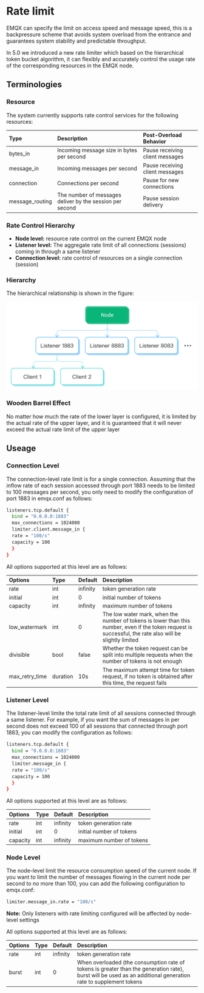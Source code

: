 # Rate limit

EMQX can specify the limit on access speed and message speed, this is a backpressure scheme that avoids system overload from the entrance and guarantees system stability and predictable throughput.

In 5.0 we introduced a new rate limiter which based on the hierarchical token bucket algorithm, it can flexibly and accurately control the usage rate of the corresponding resources in the EMQX node.

## Terminologies

### Resource

The system currently supports rate control services for the following resources:

| Type            | Description                                           | Post-Overload Behavior          |
|:----------------|:------------------------------------------------------|:--------------------------------|
| bytes_in        | Incoming message size in bytes per second             | Pause receiving client messages |
| message_in      | Incoming messages per second                          | Pause receiving client messages |
| connection      | Connections per second                                | Pause for new connections       |
| message_routing | The number of messages deliver by the session per second | Pause session delivery       |

### Rate Control Hierarchy

- **Node level:** resource rate control on the current EMQX node
- **Listener level:** The aggregate rate limit of all connections (sessions) coming in through a same listener
- **Connection level:** rate control of resources on a single connection (session)

### Hierarchy

The hierarchical relationship is shown in the figure:

 ![image](./assets/limiter_hierarchy.png)

### Wooden Barrel Effect
  No matter how much the rate of the lower layer is configured, it is limited by the actual rate of the upper layer, and it is guaranteed that it will never exceed the actual rate limit of the upper layer

## Useage

### Connection Level
  The connection-level rate limit is for a single connection. Assuming that the inflow rate of each session accessed through port 1883 needs to be limited to 100 messages per second, you only need to modify the configuration of port 1883 in emqx.conf as follows:

```bash
listeners.tcp.default {
  bind = "0.0.0.0:1883"
  max_connections = 1024000
  limiter.client.message_in {
  rate = "100/s"
  capacity = 100
  }
}
```

All options supported at this level are as follows:

| Options        | Type     | Default  | Description                                                                                                                                             |
|:---------------|:---------|:---------|:--------------------------------------------------------------------------------------------------------------------------------------------------------|
| rate           | int      | infinity | token generation rate                                                                                                                                   |
| initial        | int      | 0        | initial number of tokens                                                                                                                                |
| capacity       | int      | infinity | maximum number of tokens                                                                                                                                |
| low_watermark  | int      | 0        | The low water mark, when the number of tokens is lower than this number, even if the token request is successful, the rate also will be slightly limited |
| divisible      | bool     | false    | Whether the token request can be split into multiple requests when the number of tokens is not enough                                                   |
| max_retry_time | duration | 10s      | The maximum attempt time for token request, if no token is obtained after this time, the request fails                                                  |

### Listener Level
  The listener-level  limite  the total rate limit of all sessions connected through a same listener. For example, if you want the sum of  messages in  per second does not exceed 100 of all sessions that connected through port 1883,  you can modify the configuration as follows:

```bash
listeners.tcp.default {
  bind = "0.0.0.0:1883"
  max_connections = 1024000
  limiter.message_in {
  rate = "100/s"
  capacity = 100
  }
}
```

All options supported at this level are as follows:

| Options  | Type | Default  | Description              |
|:---------|:-----|:---------|:-------------------------|
| rate     | int  | infinity | token generation rate    |
| initial  | int  | 0        | initial number of tokens |
| capacity | int  | infinity | maximum number of tokens |

### Node Level

The node-level limit  the resource consumption speed of the current node. If you want to limit the number of messages flowing in the current node per second to no more than 100, you can add the following configuration to emqx.conf:

```bash
limiter.message_in.rate = "100/s"
```

**Note:** Only listeners with rate limiting configured will be affected by node-level settings

All options supported at this level are as follows:

| Options | Type | Default  | Description                                                                                                                                                    |
|:--------|:-----|:---------|:---------------------------------------------------------------------------------------------------------------------------------------------------------------|
| rate    | int  | infinity | token generation rate                                                                                                                                          |
| burst   | int  | 0        | When overloaded (the consumption rate of tokens is greater than the generation rate), burst will be used as an additional generation rate to supplement tokens |
